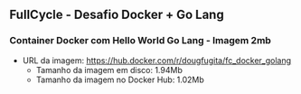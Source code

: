 ## FullCycle - Desafio Docker + Go Lang
### Container Docker com Hello World Go Lang - Imagem 2mb

* URL da imagem: https://hub.docker.com/r/dougfugita/fc_docker_golang
  * Tamanho da imagem em disco: 1.94Mb
  * Tamanho da imagem no Docker Hub: 1.02Mb
